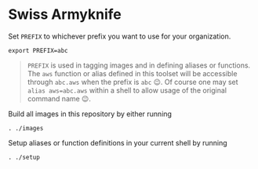 # Swiss Armyknife

Set `PREFIX` to whichever prefix you want to use for your organization.

`export PREFIX=abc`

> `PREFIX` is used in tagging images and in defining aliases or functions. The
`aws` function or alias defined in this toolset will be accessible through
`abc.aws` when the prefix is `abc` :wink:. Of course one may set
`alias aws=abc.aws` within a shell to allow usage of the original command name
:wink:.

Build all images in this repository by either running

`. ./images`


Setup aliases or function definitions in your current shell by running

`. ./setup`
